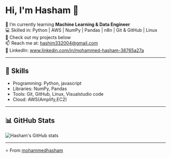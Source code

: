 # Hi, I'm Hasham 👋

🌱 I’m currently learning **Machine Learning & Data Engineer**  
💻 Skilled in: Python | AWS | NumPy | Pandas | n8n | Git & GitHub | Linux  
📂 Check out my projects below  
📫 Reach me at: hashim332004@gmail.com  
🔗 LinkedIn: www.linkedin.com/in/mohammed-hasham-38765a27a

---

## 🚀 Skills
- Programming: Python, javascript
- Libraries: NumPy, Pandas
- Tools: Git, GitHub, Linux, Visualstudio code
- Cloud: AWS(Amplify,EC2) 

---

## 📊 GitHub Stats
![Hasham's GitHub stats](https://github-readme-stats.vercel.app/api?username=Hasham-03&show_icons=true&theme=radical)

---

⭐️ From [mohammedhasham](https://github.com/Hasham-03)
